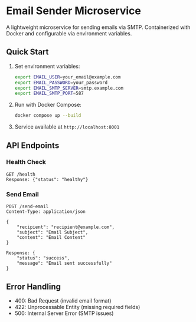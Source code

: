 # Email Sender Microservice

A lightweight microservice for sending emails via SMTP. Containerized with Docker and configurable via environment variables.

## Quick Start

1. Set environment variables:
   ```bash
   export EMAIL_USER=your_email@example.com
   export EMAIL_PASSWORD=your_password
   export EMAIL_SMTP_SERVER=smtp.example.com
   export EMAIL_SMTP_PORT=587
   ```

2. Run with Docker Compose:
   ```bash
   docker compose up --build
   ```

3. Service available at `http://localhost:8001`

## API Endpoints

### Health Check
```http
GET /health
Response: {"status": "healthy"}
```

### Send Email
```http
POST /send-email
Content-Type: application/json

{
    "recipient": "recipient@example.com",
    "subject": "Email Subject",
    "content": "Email Content"
}

Response: {
    "status": "success",
    "message": "Email sent successfully"
}
```

## Error Handling

- 400: Bad Request (invalid email format)
- 422: Unprocessable Entity (missing required fields)
- 500: Internal Server Error (SMTP issues) 